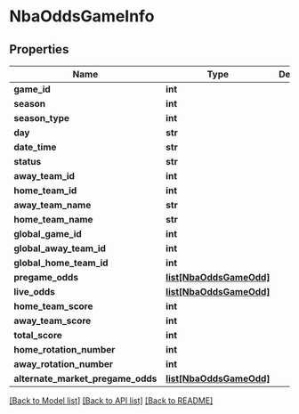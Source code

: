 # NbaOddsGameInfo

## Properties
Name | Type | Description | Notes
------------ | ------------- | ------------- | -------------
**game_id** | **int** |  | [optional] 
**season** | **int** |  | [optional] 
**season_type** | **int** |  | [optional] 
**day** | **str** |  | [optional] 
**date_time** | **str** |  | [optional] 
**status** | **str** |  | [optional] 
**away_team_id** | **int** |  | [optional] 
**home_team_id** | **int** |  | [optional] 
**away_team_name** | **str** |  | [optional] 
**home_team_name** | **str** |  | [optional] 
**global_game_id** | **int** |  | [optional] 
**global_away_team_id** | **int** |  | [optional] 
**global_home_team_id** | **int** |  | [optional] 
**pregame_odds** | [**list[NbaOddsGameOdd]**](NbaOddsGameOdd.md) |  | [optional] 
**live_odds** | [**list[NbaOddsGameOdd]**](NbaOddsGameOdd.md) |  | [optional] 
**home_team_score** | **int** |  | [optional] 
**away_team_score** | **int** |  | [optional] 
**total_score** | **int** |  | [optional] 
**home_rotation_number** | **int** |  | [optional] 
**away_rotation_number** | **int** |  | [optional] 
**alternate_market_pregame_odds** | [**list[NbaOddsGameOdd]**](NbaOddsGameOdd.md) |  | [optional] 

[[Back to Model list]](../README.md#documentation-for-models) [[Back to API list]](../README.md#documentation-for-api-endpoints) [[Back to README]](../README.md)


